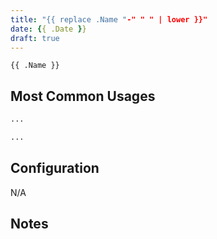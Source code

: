 ```yaml
---
title: "{{ replace .Name "-" " " | lower }}"
date: {{ .Date }}
draft: true
---
```


`{{ .Name }}`

## Most Common Usages

```sh
...
```

```sh
...
```

## Configuration

N/A

## Notes
